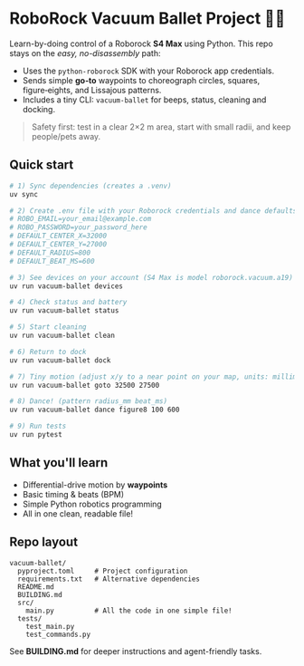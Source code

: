 # RoboRock Vacuum Ballet Project 🕺🤖

Learn-by-doing control of a Roborock **S4 Max** using Python. This repo stays on the *easy, no-disassembly* path:
- Uses the `python-roborock` SDK with your Roborock app credentials.
- Sends simple **go‑to** waypoints to choreograph circles, squares, figure‑eights, and Lissajous patterns.
- Includes a tiny CLI: `vacuum-ballet` for beeps, status, cleaning and docking.

> Safety first: test in a clear 2×2 m area, start with small radii, and keep people/pets away.

## Quick start

```bash
# 1) Sync dependencies (creates a .venv)
uv sync

# 2) Create .env file with your Roborock credentials and dance defaults
# ROBO_EMAIL=your_email@example.com
# ROBO_PASSWORD=your_password_here
# DEFAULT_CENTER_X=32000
# DEFAULT_CENTER_Y=27000
# DEFAULT_RADIUS=800
# DEFAULT_BEAT_MS=600

# 3) See devices on your account (S4 Max is model roborock.vacuum.a19)
uv run vacuum-ballet devices

# 4) Check status and battery
uv run vacuum-ballet status

# 5) Start cleaning
uv run vacuum-ballet clean

# 6) Return to dock
uv run vacuum-ballet dock

# 7) Tiny motion (adjust x/y to a near point on your map, units: millimetres)
uv run vacuum-ballet goto 32500 27500

# 8) Dance! (pattern radius_mm beat_ms)
uv run vacuum-ballet dance figure8 100 600

# 9) Run tests
uv run pytest
```

## What you'll learn
- Differential-drive motion by **waypoints**
- Basic timing & beats (BPM)
- Simple Python robotics programming
- All in one clean, readable file!

## Repo layout

```
vacuum-ballet/
  pyproject.toml     # Project configuration
  requirements.txt   # Alternative dependencies
  README.md
  BUILDING.md
  src/
    main.py          # All the code in one simple file!
  tests/
    test_main.py
    test_commands.py
```

See **BUILDING.md** for deeper instructions and agent-friendly tasks.
